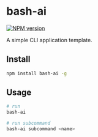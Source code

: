 # bash-ai

[![NPM version](https://img.shields.io/npm/v/bash-ai?color=%23c53635&label=%20)](https://www.npmjs.com/package/bash-ai)

A simple CLI application template.

## Install

```bash
npm install bash-ai -g
```

## Usage

```bash
# run
bash-ai

# run subcommand
bash-ai subcommand <name>
```
